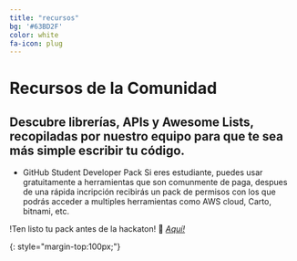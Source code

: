 ```yaml
---
title: "recursos"
bg: '#63BD2F'
color: white
fa-icon: plug
---
```


# Recursos de la Comunidad
## Descubre librerías, APIs y Awesome Lists, recopiladas por nuestro equipo para que te sea más simple escribir tu código.


- GitHub Student Developer Pack
Si eres estudiante, puedes usar gratuitamente a herramientas que son comunmente de paga, despues de una rápida incripción recibirás un pack de permisos con los que podrás acceder a multiples herramientas como AWS cloud, Carto, bitnami, etc.

!Ten listo tu pack antes de la hackaton! :school_satchel:
 [*Aquí!*](https://education.github.com/pack)
 
 
{: style="margin-top:100px;"}


